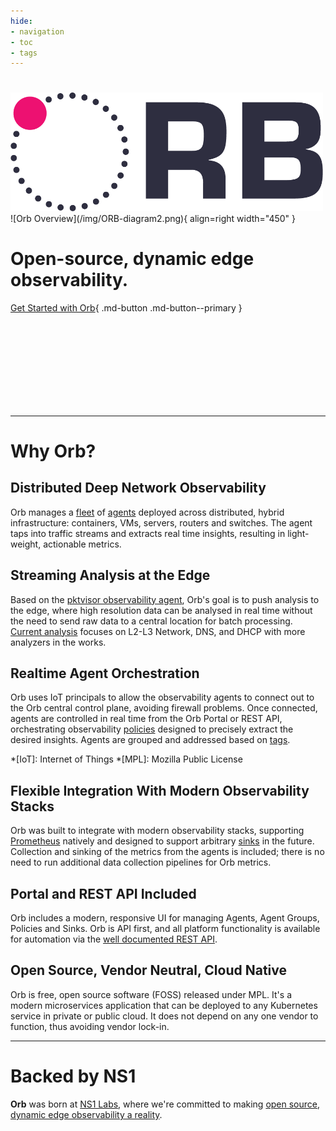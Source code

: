```yaml
---
hide:
- navigation
- toc
- tags
---
```

<h1></h1>
<img src="img/ORB-logo-black@3x.png" alt="Orb" width="500"/>
![Orb Overview](/img/ORB-diagram2.png){ align=right width="450" }

# Open-source, dynamic edge observability.

[Get Started with Orb](install/){ .md-button .md-button--primary }

<br> <br> <br> <br>
<br> <br> <br> <br>

***

# Why Orb?

## Distributed Deep Network Observability
Orb manages a [fleet](about/#fleet) of [agents](about/#agent) deployed across distributed, hybrid infrastructure: containers, VMs, servers, routers and switches. 
The agent taps into traffic streams and extracts real time insights, resulting in light-weight, actionable metrics.

## Streaming Analysis at the Edge
Based on the [pktvisor observability agent](https://pktvisor.dev), Orb's goal is to push analysis to the edge, where high resolution
data can be analysed in real time without the need to send raw data to a central location for batch processing. 
[Current analysis](https://github.com/ns1labs/pktvisor/wiki/Current-Metrics) focuses on L2-L3 Network, DNS, and DHCP with more analyzers in the works.

## Realtime Agent Orchestration
Orb uses IoT principals to allow the observability agents to connect out to the Orb central control plane, avoiding firewall problems.
Once connected, agents are controlled in real time from the Orb Portal or REST API, orchestrating observability [policies](about/#policies) designed
to precisely extract the desired insights. Agents are grouped and addressed based on [tags](about/#agent-group).

*[IoT]: Internet of Things
*[MPL]: Mozilla Public License

## Flexible Integration With Modern Observability Stacks
Orb was built to integrate with modern observability stacks, supporting [Prometheus](https://prometheus.io/) natively and
designed to support arbitrary [sinks](about/#sinks) in the future. Collection and sinking of the metrics from the agents
is included; there is no need to run additional data collection pipelines for Orb metrics.

## Portal and REST API Included
Orb includes a modern, responsive UI for managing Agents, Agent Groups, Policies and Sinks. Orb is API first, and all platform functionality
is available for automation via the [well documented REST API](docs/#working-with-api-docs).

## Open Source, Vendor Neutral, Cloud Native
Orb is free, open source software (FOSS) released under MPL. It's a modern microservices application that can be deployed
to any Kubernetes service in private or public cloud. It does not depend on any one vendor to function, thus avoiding 
vendor lock-in.

***

# Backed by NS1
**Orb** was born at [NS1 Labs](https://ns1.com/labs), where we're
committed to making [open source, dynamic edge observability a reality](https://ns1.com/blog/orb-a-new-paradigm-for-dynamic-edge-observability).

